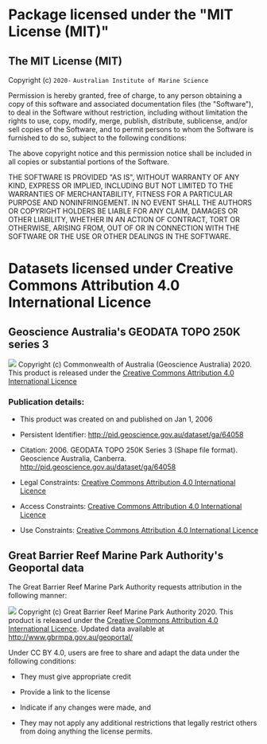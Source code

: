 # Package licensed under the "MIT License (MIT)"

## The MIT License (MIT)

Copyright (c) `2020-` `Australian Institute of Marine Science`

Permission is hereby granted, free of charge, to any person obtaining a copy of
this software and associated documentation files (the "Software"), to deal in
the Software without restriction, including without limitation the rights to
use, copy, modify, merge, publish, distribute, sublicense, and/or sell copies of
the Software, and to permit persons to whom the Software is furnished to do so,
subject to the following conditions:

The above copyright notice and this permission notice shall be included in all
copies or substantial portions of the Software.

THE SOFTWARE IS PROVIDED "AS IS", WITHOUT WARRANTY OF ANY KIND, EXPRESS OR
IMPLIED, INCLUDING BUT NOT LIMITED TO THE WARRANTIES OF MERCHANTABILITY, FITNESS
FOR A PARTICULAR PURPOSE AND NONINFRINGEMENT. IN NO EVENT SHALL THE AUTHORS OR
COPYRIGHT HOLDERS BE LIABLE FOR ANY CLAIM, DAMAGES OR OTHER LIABILITY, WHETHER
IN AN ACTION OF CONTRACT, TORT OR OTHERWISE, ARISING FROM, OUT OF OR IN
CONNECTION WITH THE SOFTWARE OR THE USE OR OTHER DEALINGS IN THE SOFTWARE.

# Datasets licensed under Creative Commons Attribution 4.0 International Licence

## Geoscience Australia's GEODATA TOPO 250K series 3

![](https://licensebuttons.net/l/by/4.0/88x31.png) Copyright (c) Commonwealth of Australia (Geoscience Australia) 2020. This product is released under the [Creative Commons Attribution 4.0 International Licence](http://creativecommons.org/licenses/by/4.0/legalcode)

### Publication details:

- This product was created on and published on Jan 1, 2006

- Persistent Identifier: http://pid.geoscience.gov.au/dataset/ga/64058

- Citation: 2006. GEODATA TOPO 250K Series 3 (Shape file format). Geoscience Australia, Canberra. http://pid.geoscience.gov.au/dataset/ga/64058

- Legal Constraints: [Creative Commons Attribution 4.0 International Licence](http://creativecommons.org/licenses/by/4.0/legalcode)

- Access Constraints: [Creative Commons Attribution 4.0 International Licence](http://creativecommons.org/licenses/by/4.0/legalcode)

- Use Constraints: [Creative Commons Attribution 4.0 International Licence](http://creativecommons.org/licenses/by/4.0/legalcode) 

## Great Barrier Reef Marine Park Authority's Geoportal data

The Great Barrier Reef Marine Park Authority requests attribution in the following manner:

![](https://licensebuttons.net/l/by/4.0/88x31.png) Copyright (c) Great Barrier Reef Marine Park Authority 2020. This product is released under the [Creative Commons Attribution 4.0 International Licence](http://creativecommons.org/licenses/by/4.0/legalcode). Updated data available at http://www.gbrmpa.gov.au/geoportal/

Under CC BY 4.0, users are free to share and adapt the data under the following conditions:

- They must give appropriate credit

- Provide a link to the license

- Indicate if any changes were made, and

- They may not apply any additional restrictions that legally restrict others from doing anything the license permits.
